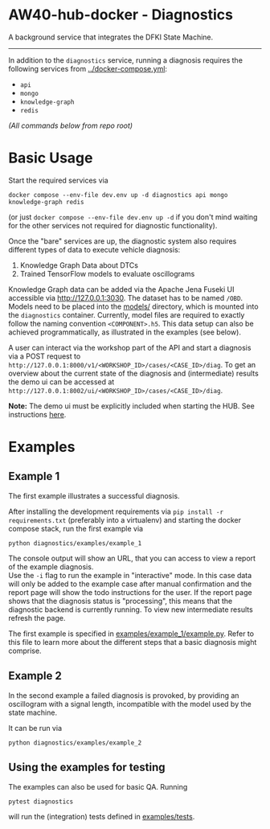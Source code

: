 # AW40-hub-docker - Diagnostics

A background service that integrates the DFKI State Machine.

<hr>

In addition to the `diagnostics` service, running a diagnosis requires the
following services from [../docker-compose.yml](../docker-compose.yml):

- `api`
- `mongo`
- `knowledge-graph`
- `redis`

*(All commands below from repo root)*

# Basic Usage

Start the required services via

```
docker compose --env-file dev.env up -d diagnostics api mongo knowledge-graph redis
```

(or just `docker compose --env-file dev.env up -d` if you don't mind waiting
for the other services not required for diagnostic functionality).

Once the "bare" services are up, the diagnostic system also requires different
types of data to execute vehicle diagnosis:

1. Knowledge Graph Data about DTCs
2. Trained TensorFlow models to evaluate oscillograms

Knowledge Graph data can be added via the Apache Jena Fuseki UI accessible
via http://127.0.0.1:3030. The dataset has to be named `/OBD`. Models need
to be placed into the [models/](models/) directory, which is mounted into the
`diagnostics` container. Currently, model files are required to exactly follow
the naming convention `<COMPONENT>.h5`. This data setup can also be achieved
programmatically, as illustrated in the examples (see below).

A user can interact via the workshop part of the API and start
a diagnosis via a POST request to
`http://127.0.0.1:8000/v1/<WORKSHOP_ID>/cases/<CASE_ID>/diag`.
To get an overview about the current state of the diagnosis and (intermediate)
results the demo ui can be accessed at
`http://127.0.0.1:8002/ui/<WORKSHOP_ID>/cases/<CASE_ID>/diag`.

**Note:** The demo ui must be explicitly included when starting the HUB.
See instructions [here](../demo-ui/README.md).

# Examples

## Example 1

The first example illustrates a successful diagnosis.

After installing the development requirements
via `pip install -r requirements.txt`
(preferably into a virtualenv) and starting the docker compose stack, run the
first example via

```
python diagnostics/examples/example_1
```

The console output will show an URL, that you can access to view a report of
the example diagnosis.  
Use the `-i` flag to run the example in "interactive" mode. In this case data
will only be added to the example case after manual confirmation and the report
page will show the todo instructions for the user. If the report page shows
that the diagnosis status is "processing", this means that the diagnostic
backend
is currently running. To view new intermediate results refresh the page.

The first example is specified
in [examples/example_1/example.py](examples/example_1/example.py).
Refer to this file to learn more about the different steps that a basic
diagnosis might
comprise.

## Example 2

In the second example a failed diagnosis is provoked, by providing an
oscillogram
with a signal length, incompatible with the model used by the state machine.

It can be run via

```
python diagnostics/examples/example_2
```

## Using the examples for testing

The examples can also be used for basic QA. Running

```
pytest diagnostics
```

will run the (integration) tests defined in [examples/tests](examples/tests).